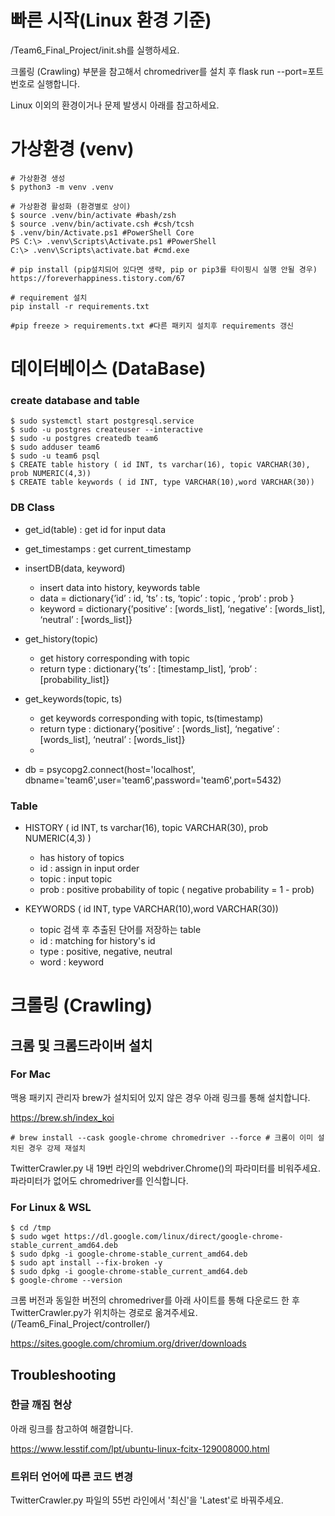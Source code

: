 # 빠른 시작(Linux 환경 기준)
/Team6_Final_Project/init.sh를 실행하세요.

크롤링 (Crawling) 부분을 참고해서 chromedriver를 설치 후 flask run --port=포트번호로 실행합니다.

Linux 이외의 환경이거나 문제 발생시 아래를 참고하세요.

# 가상환경 (venv)
```shell
# 가상환경 생성
$ python3 -m venv .venv

# 가상환경 활성화 (환경별로 상이)
$ source .venv/bin/activate #bash/zsh	
$ source .venv/bin/activate.csh #csh/tcsh
$ .venv/bin/Activate.ps1 #PowerShell Core	
PS C:\> .venv\Scripts\Activate.ps1 #PowerShell
C:\> .venv\Scripts\activate.bat #cmd.exe	

# pip install (pip설치되어 있다면 생략, pip or pip3를 타이핑시 실행 안될 경우)
https://foreverhappiness.tistory.com/67

# requirement 설치
pip install -r requirements.txt

#pip freeze > requirements.txt #다른 패키지 설치후 requirements 갱신
```


# 데이터베이스 (DataBase)
### create database and table 
```shell
$ sudo systemctl start postgresql.service
$ sudo -u postgres createuser --interactive
$ sudo -u postgres createdb team6
$ sudo adduser team6
$ sudo -u team6 psql
$ CREATE table history ( id INT, ts varchar(16), topic VARCHAR(30), prob NUMERIC(4,3))
$ CREATE table keywords ( id INT, type VARCHAR(10),word VARCHAR(30))
```
### DB Class
- get_id(table) : get id for input data

- get_timestamps : get current_timestamp

- insertDB(data, keyword)
    - insert data into history, keywords table
    - data = dictionary{’id’ : id, ‘ts’ : ts, ‘topic’ : topic , ‘prob’ : prob }
    - keyword = dictionary{’positive’ : [words_list], ‘negative’ : [words_list], ‘neutral’ : [words_list]}
    
- get_history(topic)
    - get history corresponding with topic
    - return type : dictionary{’ts’ : [timestamp_list], ‘prob’ : [probability_list]}
    
- get_keywords(topic, ts)
    - get keywords corresponding with topic, ts(timestamp)
    - return type : dictionary{’positive’ : [words_list], ‘negative’ : [words_list], ‘neutral’ : [words_list]}
    - 
- db = psycopg2.connect(host='localhost', dbname='team6',user='team6',password='team6',port=5432)

### Table
- HISTORY ( id INT, ts varchar(16), topic VARCHAR(30), prob NUMERIC(4,3) )
    - has history of topics
    - id : assign in input order
    - topic : input topic
    - prob : positive probability of topic ( negative probability = 1 - prob)

- KEYWORDS ( id INT, type VARCHAR(10),word VARCHAR(30))
    - topic 검색 후 추출된 단어를 저장하는 table
    - id : matching for history's id 
    - type : positive, negative, neutral
    - word : keyword

# 크롤링 (Crawling)
## 크롬 및 크롬드라이버 설치
### For Mac
맥용 패키지 관리자 brew가 설치되어 있지 않은 경우 아래 링크를 통해 설치합니다.

https://brew.sh/index_koi

```shell
# brew install --cask google-chrome chromedriver --force # 크롬이 이미 설치된 경우 강제 재설치
```
TwitterCrawler.py 내 19번 라인의 webdriver.Chrome()의 파라미터를 비워주세요. 파라미터가 없어도 chromedriver를 인식합니다.
### For Linux & WSL
```shell
$ cd /tmp
$ sudo wget https://dl.google.com/linux/direct/google-chrome-stable_current_amd64.deb
$ sudo dpkg -i google-chrome-stable_current_amd64.deb
$ sudo apt install --fix-broken -y
$ sudo dpkg -i google-chrome-stable_current_amd64.deb
$ google-chrome --version
```
크롬 버전과 동일한 버전의 chromedriver를 아래 사이트를 통해 다운로드 한 후 TwitterCrawler.py가 위치하는 경로로 옮겨주세요. (/Team6_Final_Project/controller/)

https://sites.google.com/chromium.org/driver/downloads
## Troubleshooting
### 한글 깨짐 현상
아래 링크를 참고하여 해결합니다.

https://www.lesstif.com/lpt/ubuntu-linux-fcitx-129008000.html
### 트위터 언어에 따른 코드 변경
TwitterCrawler.py 파일의 55번 라인에서 '최신'을 'Latest'로 바꿔주세요.
